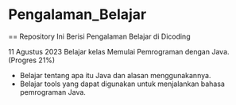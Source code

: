 # Pengalaman_Belajar
== Repository Ini Berisi Pengalaman Belajar di Dicoding 

11 Agustus 2023
Belajar kelas Memulai Pemrograman dengan Java. (Progres 21%)
* Belajar tentang apa itu Java dan alasan menggunakannya.
* Belajar tools yang dapat digunakan untuk menjalankan bahasa pemrograman Java.
